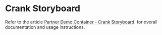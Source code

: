 # Crank Storyboard

Refer to the article
[Partner Demo Container - Crank Storyboard](https://developer.toradex.com/knowledge-base/partner-demo-container-crank-storyboard).
for overall documentation and usage instructions.